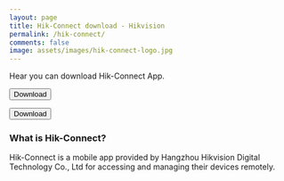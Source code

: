 ```yaml
---
layout: page
title: Hik-Connect download - Hikvision
permalink: /hik-connect/
comments: false
image: assets/images/hik-connect-logo.jpg
---
```


Hear you can download Hik-Connect App.

<a href="https://mobileappstore.oss-cn-hangzhou.aliyuncs.com/Android/Hik-Connect.apk#" alt="hikconnect apk download"><button type="button" class="btn btn-primary"><i class="bi bi-android2"></i> Download</button></a>

<a href="https://apps.apple.com/app/id1087803190" target="_balank" alt="hik connect ios download"><button type="button" class="btn btn-primary"><i class="bi bi-apple"></i> Download</button></a>

### What is Hik-Connect?
Hik-Connect is a mobile app provided by Hangzhou Hikvision Digital Technology Co., Ltd for accessing and managing their devices remotely.